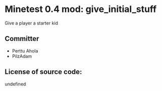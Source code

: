 Minetest 0.4 mod: give_initial_stuff
=========================

Give a player a starter kid

Committer
---------
* Perttu Ahola
* PilzAdam

License of source code:
-----------------------
undefined
